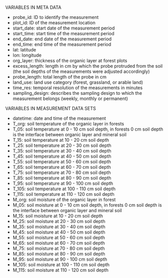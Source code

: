VARIABLES IN META DATA

- probe_id: ID to identify the measurement 
- plot_id: ID of the measurement location
- start_date: start date of the measurement period
- start_time: start time of the measurement period
- end_date: end date of the measurement period
- end_time: end time of the measurement period
- lat: latitude
- lon: longitude
- org_layer: thickness of the organic layer at forest plots 
- excess_length: length in cm by which the probe protruded from the soil (the soil depths of the measurements were adjusted accordingly)
- probe_length: total length of the probe in cm
- land_use: land use category (forest, grassland, or arable land)
- time_res: temporal resolution of the measurements in minutes
- sampling_design: describes the sampling design to which the measurement belongs (weekly, monthly or permanent)



VARIABLES IN MEASUREMENT DATA SETS

- datetime: date and time of the measurement
- T_org: soil temperature of the organic layer in forests
- T_05: soil temperature at 0 - 10 cm soil depth, in forests 0 cm soil depth is the interface between organic layer and mineral soil
- T_15: soil temperature at 10 - 20 cm soil depth
- T_25: soil temperature at 20 - 30 cm soil depth
- T_35: soil temperature at 30 - 40 cm soil depth
- T_45: soil temperature at 40 - 50 cm soil depth
- T_55: soil temperature at 50 - 60 cm soil depth
- T_65: soil temperature at 60 - 70 cm soil depth
- T_75: soil temperature at 70 - 80 cm soil depth
- T_85: soil temperature at 80 - 90 cm soil depth
- T_95: soil temperature at 90 - 100 cm soil depth
- T_105: soil temperature at 100 - 110 cm soil depth
- T_115: soil temperature at 110 - 120 cm soil depth
- M_org: soil moisture of the organic layer in forest
- M_05: soil moisture at 0 - 10 cm soil depth, in forests 0 cm soil depth is the interface between organic layer and mineral soil
- M_15: soil moisture at 10 - 20 cm soil depth
- M_25: soil moisture at 20 - 30 cm soil depth
- M_35: soil moisture at 30 - 40 cm soil depth
- M_45: soil moisture at 40 - 50 cm soil depth
- M_55: soil moisture at 50 - 60 cm soil depth
- M_65: soil moisture at 60 - 70 cm soil depth
- M_75: soil moisture at 70 - 80 cm soil depth
- M_85: soil moisture at 80 - 90 cm soil depth
- M_95: soil moisture at 90 - 100 cm soil depth
- M_105: soil moisture at 100 - 110 cm soil depth
- M_115: soil moisture at 110 - 120 cm soil depth



 
